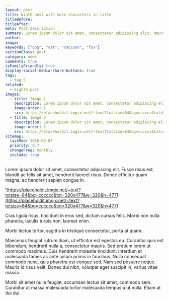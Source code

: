 ```yaml
---
layout: post
title: Ninth post with more characters in title
titleBefore:
titleAfter:
meta: Post description
summary: Lorem ipsum dolor sit amet, consectetur adipiscing elit. Mauris auctor libero vel hendrerit accumsan. Lorem ipsum dolor sit amet, consectetur adipiscing elit.
author:
image:
keywords: ["dog", "cat", "raccoon", "fox"]
sectionClass: post
category: news
comments: true
isFamilyFriendly: true
display-social-media-share-buttons: true
tags:
  - tag 5
related:
  - Eighth post
images:
  - title: Image 1
    description: Lorem ipsum dolor sit amet, consectetur adipiscing elit.
    image-order: 1
    src: https://placeholdit.imgix.net/~text?txtsize=84&bg=cccccc&txt=320x477&w=320&h=477
  - title: Image 2
    description: Lorem ipsum dolor sit amet, consectetur adipiscing elit.
    image-order: 2
    src: https://placeholdit.imgix.net/~text?txtsize=84&bg=cccccc&txt=320x477&w=320&h=477
sitemap:
  lastMod: 2016-03-07
  priority: 0.7
  changeFreq: monthly
  include: true
---
```


Lorem ipsum dolor sit amet, consectetur adipiscing elit. Fusce risus est, blandit ac felis sit amet, hendrerit laoreet risus. Donec efficitur quam magna, ac hendrerit sapien congue in.

![https://placeholdit.imgix.net/~text?txtsize=84&bg=cccccc&txt=320x477&w=320&h=477](https://placeholdit.imgix.net/~text?txtsize=84&bg=cccccc&txt=320x477&w=320&h=477)

Cras ligula risus, tincidunt in eros sed, dictum cursus felis.
Morbi non nulla pharetra, iaculis turpis non, laoreet enim.

Morbi lectus tortor, sagittis in tristique consectetur, porta at quam.

Maecenas feugiat rutrum diam, ut efficitur est egestas eu. Curabitur quis est bibendum, hendrerit nulla a, consectetur mauris.
Sed pretium lorem ut commodo maximus. Duis hendrerit molestie tincidunt. Interdum et malesuada fames ac ante ipsum primis in faucibus. Nulla consequat commodo nunc, quis pharetra est congue sed. Nam sed posuere neque. Mauris id risus velit.
Donec dui nibh, volutpat eget suscipit in, varius vitae massa.

Morbi sit amet nulla feugiat, accumsan lectus sit amet, commodo sem. Curabitur at massa malesuada tortor malesuada tempus a ut nulla. Etiam at dui dui.
